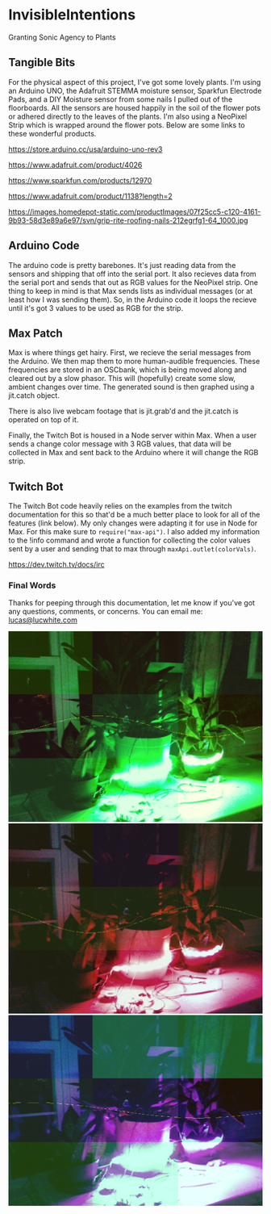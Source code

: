 # InvisibleIntentions
Granting Sonic Agency to Plants

## Tangible Bits

For the physical aspect of this project, I've got some lovely plants. I'm using an Arduino UNO, the Adafruit STEMMA moisture sensor, Sparkfun Electrode Pads, and a DIY Moisture sensor from some nails I pulled out of the floorboards. All the sensors are housed happily in the soil of the flower pots or adhered directly to the leaves of the plants. I'm also using a NeoPixel Strip which is wrapped around the flower pots. Below are some links to these wonderful products. 

https://store.arduino.cc/usa/arduino-uno-rev3

https://www.adafruit.com/product/4026

https://www.sparkfun.com/products/12970

https://www.adafruit.com/product/1138?length=2

https://images.homedepot-static.com/productImages/07f25cc5-c120-4161-9b93-58d3e89a6e97/svn/grip-rite-roofing-nails-212egrfg1-64_1000.jpg

## Arduino Code

The arduino code is pretty barebones. It's just reading data from the sensors and shipping that off into the serial port. It also recieves data from the serial port and sends that out as RGB values for the NeoPixel strip. One thing to keep in mind is that Max sends lists as individual messages (or at least how I was sending them). So, in the Arduino code it loops the recieve until it's got 3 values to be used as RGB for the strip.

## Max Patch

Max is where things get hairy. First, we recieve the serial messages from the Arduino. We then map them to more human-audible frequencies. These frequencies are stored in an OSCbank, which is being moved along and cleared out by a slow phasor. This will (hopefully) create some slow, ambient changes over time. The generated sound is then graphed using a jit.catch object. 

There is also live webcam footage that is jit.grab'd and the jit.catch is operated on top of it.

Finally, the Twitch Bot is housed in a Node server within Max. When a user sends a change color message with 3 RGB values, that data will be collected in Max and sent back to the Arduino where it will change the RGB strip.

## Twitch Bot

The Twitch Bot code heavily relies on the examples from the twitch documentation for this so that'd be a much better place to look for all of the features (link below). My only changes were adapting it for use in Node for Max. For this make sure to `require("max-api")`. I also added my information to the !info command and wrote a function for collecting the color values sent by a user and sending that to max through `maxApi.outlet(colorVals)`.

https://dev.twitch.tv/docs/irc

### Final Words

Thanks for peeping through this documentation, let me know if you've got any questions, comments, or concerns. You can email me: lucas@lucwhite.com


![image of plants in green light](images/ii_1.png)
![image of plants in red light](images/ii_2.png)
![image of plants in purple light](images/ii_3.png)
